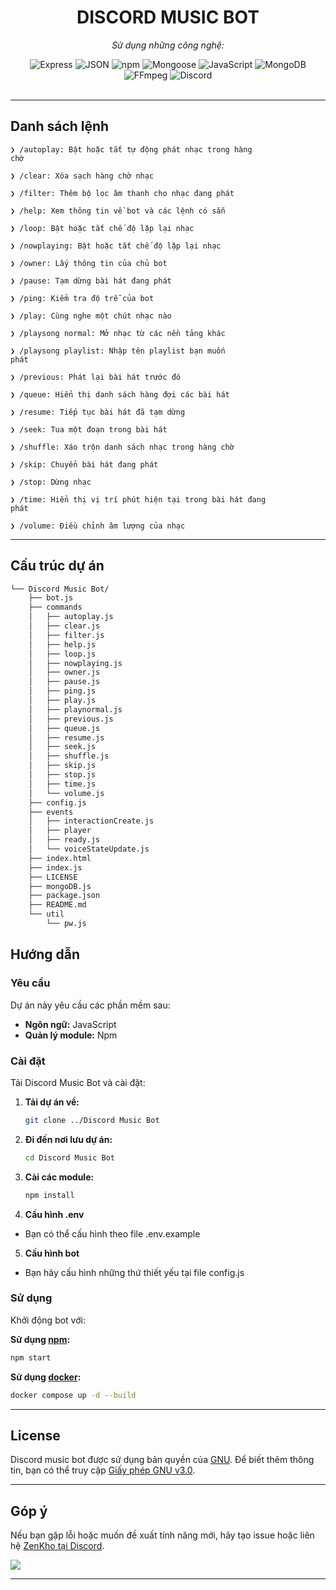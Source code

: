 <div id="top">

<!-- HEADER STYLE: CLASSIC -->
<div align="center">

# DISCORD MUSIC BOT

<em></em>

<!-- BADGES -->
<!-- local repository, no metadata badges. -->

<em>Sử dụng những công nghệ:</em>

<img src="https://img.shields.io/badge/Express-000000.svg?style=default&logo=Express&logoColor=white" alt="Express">
<img src="https://img.shields.io/badge/JSON-000000.svg?style=default&logo=JSON&logoColor=white" alt="JSON">
<img src="https://img.shields.io/badge/npm-CB3837.svg?style=default&logo=npm&logoColor=white" alt="npm">
<img src="https://img.shields.io/badge/Mongoose-F04D35.svg?style=default&logo=Mongoose&logoColor=white" alt="Mongoose">
<img src="https://img.shields.io/badge/JavaScript-F7DF1E.svg?style=default&logo=JavaScript&logoColor=black" alt="JavaScript">
<img src="https://img.shields.io/badge/MongoDB-47A248.svg?style=default&logo=MongoDB&logoColor=white" alt="MongoDB">
<img src="https://img.shields.io/badge/FFmpeg-007808.svg?style=default&logo=FFmpeg&logoColor=white" alt="FFmpeg">
<img src="https://img.shields.io/badge/Discord-5865F2.svg?style=default&logo=Discord&logoColor=white" alt="Discord">

</div>
<br>

---

## Danh sách lệnh

<code>❯ /autoplay: Bật hoặc tắt tự động phát nhạc trong hàng chờ</code>

<code>❯ /clear: Xóa sạch hàng chờ nhạc</code>

<code>❯ /filter: Thêm bộ lọc âm thanh cho nhạc đang phát</code>

<code>❯ /help: Xem thông tin về bot và các lệnh có sẵn</code>

<code>❯ /loop: Bật hoặc tắt chế độ lặp lại nhạc</code>

<code>❯ /nowplaying: Bật hoặc tắt chế độ lặp lại nhạc</code>

<code>❯ /owner: Lấy thông tin của chủ bot</code>

<code>❯ /pause: Tạm dừng bài hát đang phát</code>

<code>❯ /ping: Kiểm tra độ trễ của bot</code>

<code>❯ /play: Cùng nghe một chút nhạc nào</code>

<code>❯ /playsong normal: Mở nhạc từ các nền tảng khác</code>

<code>❯ /playsong playlist: Nhập tên playlist bạn muốn phát</code>

<code>❯ /previous: Phát lại bài hát trước đó</code>

<code>❯ /queue: Hiển thị danh sách hàng đợi các bài hát</code>

<code>❯ /resume: Tiếp tục bài hát đã tạm dừng</code>

<code>❯ /seek: Tua một đoạn trong bài hát</code>

<code>❯ /shuffle: Xáo trộn danh sách nhạc trong hàng chờ</code>

<code>❯ /skip: Chuyển bài hát đang phát</code>

<code>❯ /stop: Dừng nhạc</code>

<code>❯ /time: Hiển thị vị trí phút hiện tại trong bài hát đang phát</code>

<code>❯ /volume: Điều chỉnh âm lượng của nhạc</code>

---

## Cấu trúc dự án

```sh
└── Discord Music Bot/
    ├── bot.js
    ├── commands
    │   ├── autoplay.js
    │   ├── clear.js
    │   ├── filter.js
    │   ├── help.js
    │   ├── loop.js
    │   ├── nowplaying.js
    │   ├── owner.js
    │   ├── pause.js
    │   ├── ping.js
    │   ├── play.js
    │   ├── playnormal.js
    │   ├── previous.js
    │   ├── queue.js
    │   ├── resume.js
    │   ├── seek.js
    │   ├── shuffle.js
    │   ├── skip.js
    │   ├── stop.js
    │   ├── time.js
    │   └── volume.js
    ├── config.js
    ├── events
    │   ├── interactionCreate.js
    │   ├── player
    │   ├── ready.js
    │   └── voiceStateUpdate.js
    ├── index.html
    ├── index.js
    ├── LICENSE
    ├── mongoDB.js
    ├── package.json
    ├── README.md
    └── util
        └── pw.js
```

## Hướng dẫn

### Yêu cầu

Dự án này yêu cầu các phần mềm sau:

- **Ngôn ngữ:** JavaScript
- **Quản lý module:** Npm

### Cài đặt

Tải Discord Music Bot và cài đặt:

1. **Tải dự án về:**

    ```sh
    git clone ../Discord Music Bot
    ```

2. **Đi đến nơi lưu dự án:**

    ```sh
    cd Discord Music Bot
    ```

3. **Cài các module:**

	```sh
	npm install
	```

4. **Cấu hình .env**
- Bạn có thể cấu hình theo file .env.example

5. **Cấu hình bot**
- Bạn hãy cấu hình những thứ thiết yếu tại file config.js

### Sử dụng

Khởi động bot với:

**Sử dụng [npm](https://www.npmjs.com/):**
```sh
npm start
```
**Sử dụng [docker](https://www.docker.com/):**
```sh
docker compose up -d --build
```

---

## License

Discord music bot được sử dụng bản quyền của  [GNU](https://choosealicense.com/licenses). Để biết thêm thông tin, bạn có thể truy cập [Giấy phép GNU v3.0](https://choosealicense.com/licenses/agpl-3.0/).

---

##  Góp ý
Nếu bạn gặp lỗi hoặc muốn đề xuất tính năng mới, hãy tạo issue hoặc liên hệ [ZenKho tại Discord](https://discord.com/users/917970047325077615).

[![][back-to-top]](#top)

</div>


[back-to-top]: https://img.shields.io/badge/-BACK_TO_TOP-151515?style=flat-square


---
